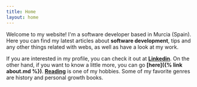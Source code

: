 ```yaml
---
title: Home
layout: home
---
```


Welcome to my website! I'm a software developer based in Murcia (Spain). Here you can find my latest articles about **software development**, tips and any other things related with webs, as well as have a look at my work.

If you are interested in my profile, you can check it out at **[Linkedin](https://es.linkedin.com/in/jgcarrilloweb)**. On the other hand, if you want to know a little more, you can go **[here]({% link about.md %})**. **[Reading](https://docs.google.com/spreadsheets/d/1-hvx2dSsVgYn2t4nzhm93-SMDlxsCCbJdo7xiuFKLGY/edit?usp=sharing)** is one of my hobbies. Some of my favorite genres are history and personal growth books.
